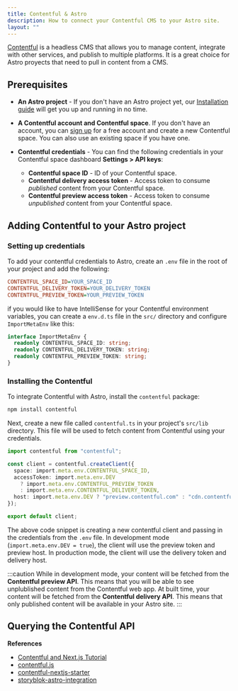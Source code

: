 ```yaml
---
title: Contentful & Astro
description: How to connect your Contentful CMS to your Astro site.
layout: ""
---
```


[Contentful](https://www.contentful.com/) is a headless CMS that allows you to manage content, integrate with other services, and publish to multiple platforms. It is a great choice for Astro proyects that need to pull in content from a CMS.

## Prerequisites

- **An Astro project** - If you don't have an Astro project yet, our [Installation guide](/install/auto/) will get you up and running in no time.

- **A Contentful account and Contentful space**. If you don't have an account, you can [sign up](https://www.contentful.com/sign-up/) for a free account and create a new Contentful space. You can also use an existing space if you have one.

- **Contentful credentials** - You can find the following credentials in your Contentful space dashboard **Settings > API keys**:

  - **Contentful space ID** - ID of your Contentful space. 
  - **Contentful delivery access token** - Access token to consume _published_ content from your Contentful space.
  - **Contentful preview access token** - Access token to consume _unpublished_ content from your Contentful space.

## Adding Contentful to your Astro project

### Setting up credentials

To add your contentful credentials to Astro, create an `.env` file in the root of your project and add the following:

```ini title=".env"
CONTENTFUL_SPACE_ID=YOUR_SPACE_ID
CONTENTFUL_DELIVERY_TOKEN=YOUR_DELIVERY_TOKEN
CONTENTFUL_PREVIEW_TOKEN=YOUR_PREVIEW_TOKEN
```

if you would like to have IntelliSense for your Contentful environment variables, you can create a `env.d.ts` file in the `src/` directory and configure `ImportMetaEnv` like this:

```ts title="src/env.d.ts"
interface ImportMetaEnv {
  readonly CONTENTFUL_SPACE_ID: string;
  readonly CONTENTFUL_DELIVERY_TOKEN: string;
  readonly CONTENTFUL_PREVIEW_TOKEN: string;
}
```

### Installing the Contentful

To integrate Contentful with Astro, install the `contentful` package:

```bash
npm install contentful
```

Next, create a new file called `contentful.ts` in your project's `src/lib` directory. This file will be used to fetch content from Contentful using your credentials.

```ts title="src/contentful.ts"
import contentful from "contentful";

const client = contentful.createClient({
  space: import.meta.env.CONTENTFUL_SPACE_ID,
  accessToken: import.meta.env.DEV
    ? import.meta.env.CONTENTFUL_PREVIEW_TOKEN
    : import.meta.env.CONTENTFUL_DELIVERY_TOKEN,
  host: import.meta.env.DEV ? "preview.contentful.com" : "cdn.contentful.com",
});

export default client;
```

The above code snippet is creating a new contentful client and passing in the credentials from the `.env` file. In development mode (`import.meta.env.DEV = true`), the client will use the preview token and preview host. In production mode, the client will use the delivery token and delivery host.

:::caution
While in development mode, your content will be fetched from the **Contentful preview API**. This means that you will be able to see unplublished content from the Contentful web app. At built time, your content will be fetched from the **Contentful delivery API**. This means that only published content will be available in your Astro site. 
:::

## Querying the Contentful API

**References**
- [Contentful and Next.js Tutorial](https://www.contentful.com/nextjs-starter-guide/)
- [contentful.js](https://github.com/contentful/contentful.js)
- [contentful-nextjs-starter](https://github.com/vercel/next.js/tree/canary/examples/cms-contentful)
- [storyblok-astro-integration](https://www.storyblok.com/mp/announcing-storyblok-astro)
